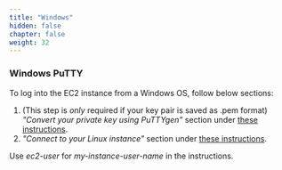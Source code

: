 ```yaml
---
title: "Windows"
hidden: false
chapter: false
weight: 32
---
```


### Windows PuTTY
To log into the EC2 instance from a Windows OS, follow below sections:
1) (This step is _only_ required if your key pair is saved as .pem format) _"Convert your private key using PuTTYgen"_ section under [these instructions](https://docs.aws.amazon.com/AWSEC2/latest/UserGuide/putty.html).
2) _"Connect to your Linux instance"_ section under [these instructions](https://docs.aws.amazon.com/AWSEC2/latest/UserGuide/putty.html). 

Use _ec2-user_ for _my-instance-user-name_ in the instructions.
